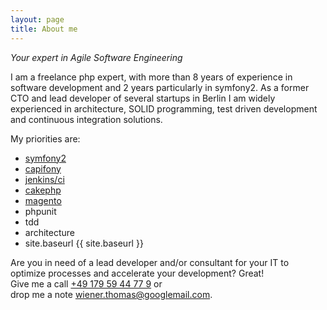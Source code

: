 ```yaml
---
layout: page
title: About me
---
```


<p class="message">
    <i>Your expert in Agile Software Engineering</i>
</p>

I am a freelance php expert, with more than 8 years of experience in software development and 2 years particularly in symfony2.
As a former CTO and lead developer of several startups in Berlin I am widely experienced in architecture, SOLID programming, test driven
development and continuous integration solutions.

My priorities are:

* [symfony2](http://symfony.com)
* [capifony](http://capifony.org)
* [jenkins/ci](http://jenkins-ci.org)
* [cakephp](http://cakephp.org)
* [magento](http://magento.com)
* phpunit
* tdd
* architecture
* site.baseurl {{ site.baseurl }}

Are you in need of a lead developer and/or consultant for your IT to optimize processes and accelerate your development? Great! <br />
Give me a call <a href="tel:+49 179 59 44 77 9">+49 179 59 44 77 9</a> or <br />drop me a note <a href="mailto:wiener.thomas@googlemail.com">wiener.thomas@googlemail.com</a>.




